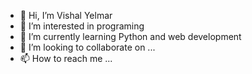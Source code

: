 - 👋 Hi, I’m Vishal Yelmar
- 👀 I’m interested in programing
- 🌱 I’m currently learning Python and web development
- 💞️ I’m looking to collaborate on ...
- 📫 How to reach me ...

<!---
vishalyelmar/vishalyelmar is a ✨ special ✨ repository because its `README.md` (this file) appears on your GitHub profile.
You can click the Preview link to take a look at your changes.
--->
